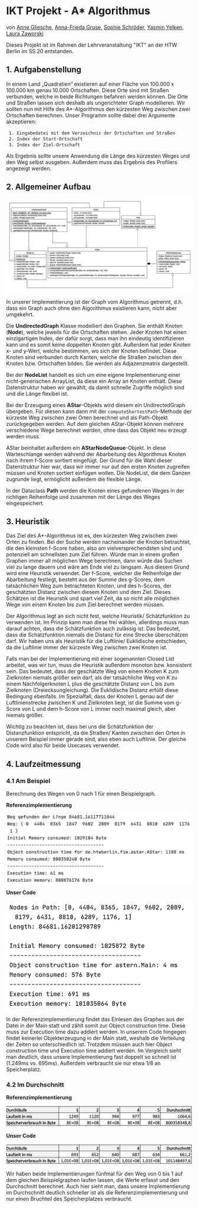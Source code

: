 # IKT Projekt - A* Algorithmus

von [Anne Gliesche](https://github.com/spielogabi), [Anna-Frieda Gruse](https://github.com/cosmoem), [Sophie Schröder](https://github.com/sophieschrder), [Yasmin Yelken](https://github.com/yyasemin), [Laura Zaworski](https://github.com/LauraZaworski)

Dieses Projekt ist im Rahmen der Lehrveranstaltung "IKT" an der HTW Berlin im SS 20 entstanden.

## 1. Aufgabenstellung

In einem Land „Quadratien“ existieren auf einer Fläche von 100.000 x 100.000 km genau 10.000 Ortschaften. 
Diese Orte sind mit Straßen verbunden, welche in beide Richtungen befahren werden können. 
Die Orte und Straßen lassen sich deshalb als ungerichteter Graph modellieren.
Wir sollten nun mit Hilfe des A*-Algorithmus den kürzesten Weg zwischen zwei Ortschaften berechnen. 
Unser Programm sollte dabei drei Argumente akzeptieren:

	 1. Eingabedatei mit dem Verzeichnis der Ortschaften und Straßen
	 2. Index der Start-Ortschaft
	 3. Index der Ziel-Ortschaft
	
Als Ergebnis sollte unsere Anwendung die Länge des kürzesten Weges und den Weg selbst ausgeben. 
Außerdem muss das Ergebnis des Profilers angezeigt werden.

## 2. Allgemeiner Aufbau

![Klassendiagramm](klassendiagramm.png)

In unserer Implementierung ist der Graph vom Algorithmus getrennt, d.h. dass ein Graph auch ohne den Algorithmus existieren kann, nicht aber umgekehrt. 

Die **UndirectedGraph** Klasse modelliert den Graphen. Sie enthält Knoten (**Node**), welche jeweils für die Ortschaften stehen. 
Jeder Knoten hat einen einzigartigen Index, der dafür sorgt, dass man ihn eindeutig identifizieren kann und es somit keine doppelten Knoten gibt.
Außerdem hat jeder Knoten x- und y-Wert, welche bestimmen, wo sich der Knoten befindet. Diese Knoten sind verbunden durch Kanten, welche die Straßen zwischen 
den Knoten bzw. Ortschaften bilden. Sie werden als Adjazenzmatrix dargestellt.

Bei der **NodeList** handelt es sich um eine eigene Implementierung einer nicht-generischen ArrayList, da diese ein Array an Knoten enthält. Diese Datenstruktur 
haben wir gewählt, da damit schnelle Zugriffe möglich sind und die Länge flexibel ist. 

Bei der Erzeugung eines **AStar**-Objekts wird diesem ein UndirectedGraph übergeben. Für diesen kann dann mit der `computeShortestPath`-Methode der kürzeste Weg 
zwischen zwei Orten berechnet und als Path-Objekt zurückgegeben werden. Auf dem gleichen AStar-Objekt können mehrere verschiedene Wege berechnet werden, ohne 
dass das Objekt neu erzeugt werden muss. 

AStar beinhaltet außerdem ein **AStarNodeQueue**-Objekt. In diese Warteschlange werden während der Abarbeitung des Algorithmus Knoten nach ihrem f-Score 
sortiert eingefügt. Der Grund für die Wahl dieser Datenstruktur hier war, dass wir immer nur auf den ersten Knoten zugreifen müssen und Knoten sortiert einfügen 
wollen. Die NodeList, die dem Ganzen zugrunde liegt, ermöglicht außerdem die flexible Länge.

In der Dataclass **Path** werden die Knoten eines gefundenen Weges in der richtigen Reihenfolge und zusammen mit der Länge des Weges eingespeichert.

## 3. Heuristik

Das Ziel des A*-Algorithmus ist es, den kürzesten Weg zwischen zwei Orten zu finden. Bei der Suche werden nacheinander die Knoten
betrachtet, die den kleinsten f-Score haben, also am vielversprechendsten sind und potenziell am schnellsten zum Ziel führen. Würde man in einem großen 
Graphen immer all möglichen Wege berechnen, dann würde das Suchen viel zu lange dauern und wäre am Ende viel zu langsam. Aus diesem Grund wird eine Heuristik 
verwendet. Der f-Score, welcher die Reihenfolge der Abarbeitung festlegt, besteht aus der Summe des g-Scores, dem tatsächlichen Weg zum betrachteten Knoten, und
des h-Scores, der geschätzten Distanz zwischen diesem Knoten und dem Ziel. Dieses Schätzen ist die Heuristik und spart viel Zeit, da so nicht alle möglichen 
Wege von einem Knoten bis zum Ziel berechnet werden müssen. 

Der Algorithmus legt an sich nicht fest, welche Heuristik/ Schätzfunktion zu verwenden ist. Im Prinzip kann man diese frei wählen, allerdings muss man darauf 
achten, dass die Schätzfunktion auch zulässig ist. Das bedeutet, dass die Schätzfunktion niemals die Distanz für eine Strecke überschätzen darf. Wir haben uns 
als Heuristik für die Luftlinie/ Euklidische entschieden, da die Luftlinie immer der kürzeste Weg zwischen zwei Knoten ist. 

Falls man bei der Implementierung mit einer sogenannten Closed List arbeitet, was wir tun, muss die Heuristik außerdem monoton bzw. konsistent sein. Das 
bedeutet, dass der geschätzte Weg von einem Knoten K zum Zielknoten niemals größer sein darf, als der tatsächliche Weg von K zu einem Nachfolgerknoten L plus
die geschätzte Distanz von L bis zum Zielknoten (Dreiecksungleichung). Die Euklidische Distanz erfüllt diese Bedingung ebenfalls. Im Spezialfall, dass der 
Knoten L genau auf der Luftlinienstrecke zwischen K und Zielknoten liegt, ist die Summe vom g-Score von L und dem h-Score von L immer noch maximal gleich, 
aber niemals größer.

Wichtig zu beachten ist, dass bei uns die Schätzfunktion der Distanzfunktion entspricht, da die Straßen/ Kanten zwischen den Orten in unserem Beispiel 
immer gerade sind, also eben auch Luftlinie. Der gleiche Code wird also für beide Usecases verwendet.

## 4. Laufzeitmessung

### 4.1 Am Beispiel

Berechnung des Wegen von 0 nach 1 für einen Beispielgraph.

**Referenzimplementierung**

![LaufzeitReferenz](beispiel_referenz.png)

**Unser Code**

![LaufzeitCode](beispiel_code.png)

In der Referenzimplementierung findet das Einlesen des Graphen aus der Datei in der Main statt und zählt somit zur Object construction time. Diese muss zur 
Execution time dazu addiert werden. In unserem Code hingegen findet keinerlei Objekterzeugung in der Main statt, weshalb die Verteilung der Zeiten so 
unterschiedlich ist. Trotzdem müssen auch hier Object construction time und Execution time addiert werden. Im Vergleich sieht man deutlich, dass unsere 
Implementierung fast doppelt so schnell ist (1.249ms vs. 695ms). Außerdem verbraucht sie nur etwa 1/8 an Speicherplatz.

### 4.2 Im Durchschnitt

**Referenzimplementierung**

![DurchschnittReferenz](durchschnitt_referenz.png)

**Unser Code**

![DurchschnittCode](durchschnitt_code.png)

Wir haben beide Implementierungen fünfmal für den Weg von 0 bis 1 auf dem gleichen Beispielgraphen laufen lassen, die Werte erfasst und den Durchschnitt 
berechnet. Auch hier sieht man, dass unsere Implementierung im Durchschnitt deutlich schneller ist als die Referenzimplementierung und nur einen 
Bruchteil des Speicherplatzes verbraucht.
